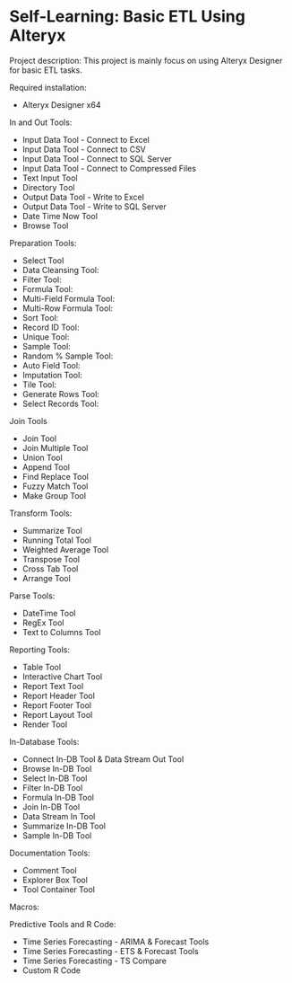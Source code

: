 # Self-Learning: Basic ETL Using Alteryx
Project description: This project is mainly focus on using Alteryx Designer for basic ETL tasks.

Required installation:
- Alteryx Designer x64

In and Out Tools:
- Input Data Tool - Connect to Excel
- Input Data Tool - Connect to CSV
- Input Data Tool - Connect to SQL Server
- Input Data Tool - Connect to Compressed Files
- Text Input Tool
- Directory Tool
- Output Data Tool - Write to Excel
- Output Data Tool - Write to SQL Server
- Date Time Now Tool
- Browse Tool

Preparation Tools:
- Select Tool
- Data Cleansing Tool:
- Filter Tool:
- Formula Tool:
- Multi-Field Formula Tool:
- Multi-Row Formula Tool:
- Sort Tool:
- Record ID Tool:
- Unique Tool:
- Sample Tool:
- Random % Sample Tool:
- Auto Field Tool:
- Imputation Tool:
- Tile Tool:
- Generate Rows Tool:
- Select Records Tool:

Join Tools
- Join Tool
- Join Multiple Tool
- Union Tool
- Append Tool
- Find Replace Tool
- Fuzzy Match Tool
- Make Group Tool

Transform Tools:
- Summarize Tool
- Running Total Tool
- Weighted Average Tool
- Transpose Tool
- Cross Tab Tool
- Arrange Tool

Parse Tools:
- DateTime Tool
- RegEx Tool
- Text to Columns Tool

Reporting Tools:
- Table Tool
- Interactive Chart Tool
- Report Text Tool
- Report Header Tool
- Report Footer Tool
- Report Layout Tool
- Render Tool

In-Database Tools:
- Connect In-DB Tool & Data Stream Out Tool
- Browse In-DB Tool
- Select In-DB Tool
- Filter In-DB Tool
- Formula In-DB Tool
- Join In-DB Tool
- Data Stream In Tool
- Summarize In-DB Tool
- Sample In-DB Tool

Documentation Tools:
- Comment Tool
- Explorer Box Tool
- Tool Container Tool

Macros:

Predictive Tools and R Code:
- Time Series Forecasting - ARIMA & Forecast Tools
- Time Series Forecasting - ETS & Forecast Tools
- Time Series Forecasting - TS Compare
- Custom R Code
